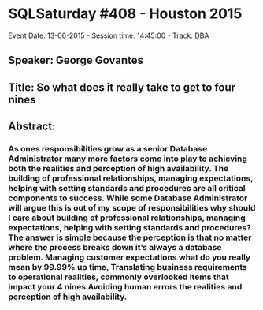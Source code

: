 # SQLSaturday #408 - Houston 2015
Event Date: 13-06-2015 - Session time: 14:45:00 - Track: DBA
## Speaker: George Govantes
## Title: So what does it really take to get to four nines
## Abstract:
### As ones responsibilities grow as a senior Database Administrator many more factors come into play to achieving both the realities and perception of high availability.  The building of professional relationships, managing expectations, helping with setting standards and procedures are all critical components to success.   While some Database Administrator will argue this is out of my scope of responsibilities why should I care about building of professional relationships, managing expectations, helping with setting standards and procedures?  The answer is simple because the perception is that no matter where the process breaks down it’s always a database problem.  Managing customer expectations what do you really mean by 99.99% up time, Translating business requirements to operational realities, commonly overlooked items that impact your 4 nines  Avoiding human errors the realities and perception of high availability.
